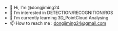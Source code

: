 - 👋 Hi, I’m @dongjiming24
- 👀 I’m interested in DETECTION/RECOGNITION/ROS
- 🌱 I’m currently learning 3D_PointCloud Analysing
- 📫 How to reach me : dongjiming24@gmail.com

<!---
dongjiming24/dongjiming24 is a ✨ special ✨ repository because its `README.md` (this file) appears on your GitHub profile.
You can click the Preview link to take a look at your changes.
--->
